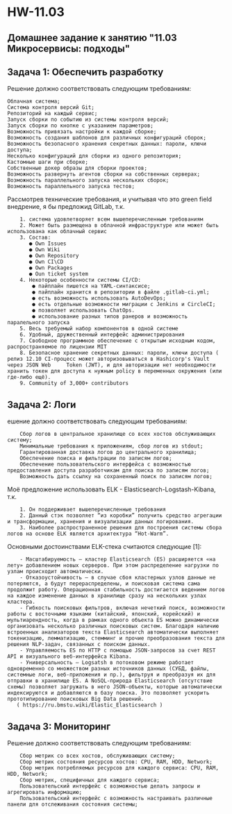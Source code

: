 # HW-11.03

## Домашнее задание к занятию "11.03 Микросервисы: подходы"

## Задача 1: Обеспечить разработку

Решение должно соответствовать следующим требованиям:

    Облачная система;
    Система контроля версий Git;
    Репозиторий на каждый сервис;
    Запуск сборки по событию из системы контроля версий;
    Запуск сборки по кнопке с указанием параметров;
    Возможность привязать настройки к каждой сборке;
    Возможность создания шаблонов для различных конфигураций сборок;
    Возможность безопасного хранения секретных данных: пароли, ключи доступа;
    Несколько конфигураций для сборки из одного репозитория;
    Кастомные шаги при сборке;
    Собственные докер образы для сборки проектов;
    Возможность развернуть агентов сборки на собственных серверах;
    Возможность параллельного запуска нескольких сборок;
    Возможность параллельного запуска тестов;

Рассмотрев технические требования, и учитывая что это green field внедрение, я бы предложид GitLab, т.к.

        1. система удовлетворяет всем вышеперечисленным требованиям
        2. Может быть размещена в облачной инфраструктуре или может быть использована как облачный сервис 
        3. Состав:
           ● Own Issues
           ● Own Wiki
           ● Own Repository
           ● Own CI\CD
           ● Own Packages
           ● Oun ticket system
        4. Некоторые особенности системы CI/CD:
            ● пайплайн пишется на YAML-синтаксисе;
            ● пайплайн хранится в репозитории в файле .gitlab-ci.yml;
            ● есть возможность использовать AutoDevOps;
            ● есть отдельные возможности миграции с Jenkins и CircleCI;
            ● позволяет использовать ChatOps.
            ● использование разных типов ранеров и возможность паралельного запуска
        5. Весь требуемый набор компонентов в одной системе
        6. Удобный, дружественный интерфейс администрирования
        7. Свободное программное обеспечение с открытым исходным кодом, распространяемое по лицензии MIT 
        8. Безопасное хранение секретных данных: пароли, ключи доступа ( релиз 12.10 CI-процесс может авторизовываться в Hashicorp's Vault через JSON Web     Token (JWT), и для авторизации нет необходимости хранить токен для доступа к нужным policy в переменных окружения (или где-либо ещё).
        9. Сommunity of 3,000+ contributors
        
        
## Задача 2: Логи   

ешение должно соответствовать следующим требованиям:

        Сбор логов в центральное хранилище со всех хостов обслуживающих систему;
        Минимальные требования к приложениям, сбор логов из stdout;
        Гарантированная доставка логов до центрального хранилища;
        Обеспечение поиска и фильтрации по записям логов;
        Обеспечение пользовательского интерфейса с возможностью предоставления доступа разработчикам для поиска по записям логов;
        Возможность дать ссылку на сохраненный поиск по записям логов;

 Моё предложение использовать ELK - Elasticsearch-Logstash-Kibana, т.к.
 
        1. Он поддерживает вышеперечисленные требования
        2. Данный стэк позволяет “из коробки” получить средство агрегации и трансформации, хранения и визуализации данных логирования.
        3. Наиболее распространенное решения для построения системы сбора логов на основе ELK является архитектура “Hot-Warm”.
        
 Основными достоинствами ELK-стека считаются следующие [1]:

        - Масштабируемость – кластер Elasticsearch (ES) расширяется «на лету» добавлением новых серверов. При этом распределение нагрузки по узлам происходит автоматически.
        - Отказоустойчивость — в случае сбоя кластерных узлов данные не потеряются, а будут перераспределены, и поисковая система сама продолжит работу. Операционная стабильность достигается ведением логов на каждое изменение данных в хранилище сразу на нескольких узлах кластера.
        - Гибкость поисковых фильтров, включая нечеткий поиск, возможности работы с восточными языками (китайский, японский, корейский) и мультиарендность, когда в рамках одного объекта ES можно динамически организовать несколько различных поисковых систем. Благодаря наличию встроенных анализаторов текста Elasticsearch автоматически выполняет токенизацию, лемматизацию, стемминг и прочие преобразования текста для решения NLP-задач, связанных с поиском данных.
        - Управляемость ES по HTTP с помощью JSON-запросов за счет REST API и визуального веб-интерфейса Kibana.
        - Универсальность – Logsatsh в потоковом режиме работает одновременно со множеством разных источников данных (СУБД, файлы, системные логи, веб-приложения и пр.), фильтруя и преобразуя их для отправки в хранилище ES. А NoSQL-природа Elasticsearch (отсутствие схемы) позволяет загружать в него JSON-объекты, которые автоматически индексируются и добавляются в базу поиска. Это позволяет ускорить прототипирование поисковых Big Data решений.
       ( https://ru.bmstu.wiki/Elastic_Elasticsearch )

 
 
 ## Задача 3: Мониторинг
 
 Решение должно соответствовать следующим требованиям:

        Сбор метрик со всех хостов, обслуживающих систему;
        Сбор метрик состояния ресурсов хостов: CPU, RAM, HDD, Network;
        Сбор метрик потребляемых ресурсов для каждого сервиса: CPU, RAM, HDD, Network;
        Сбор метрик, специфичных для каждого сервиса;
        Пользовательский интерфейс с возможностью делать запросы и агрегировать информацию;
        Пользовательский интерфейс с возможность настраивать различные панели для отслеживания состояния системы;
 
 
